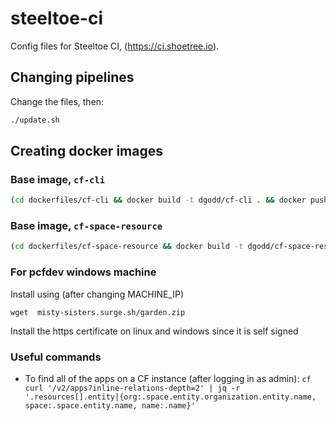 # steeltoe-ci

Config files for Steeltoe CI, (https://ci.shoetree.io).

## Changing pipelines

Change the files, then:

```bash
./update.sh
```

## Creating docker images

### Base image, `cf-cli`
```bash
(cd dockerfiles/cf-cli && docker build -t dgodd/cf-cli . && docker push dgodd/cf-cli)
```

### Base image, `cf-space-resource`
```bash
(cd dockerfiles/cf-space-resource && docker build -t dgodd/cf-space-resource . && docker push dgodd/cf-space-resource)
```

### For pcfdev windows machine

Install using (after changing MACHINE_IP)

```
wget  misty-sisters.surge.sh/garden.zip
```

Install the https certificate on linux and windows since it is self signed

### Useful commands

* To find all of the apps on a CF instance (after logging in as admin):
  `cf curl '/v2/apps?inline-relations-depth=2' | jq -r '.resources[].entity|{org:.space.entity.organization.entity.name, space:.space.entity.name, name:.name}'`
